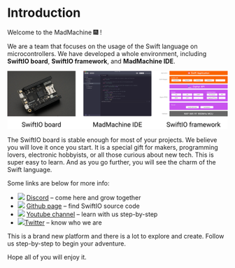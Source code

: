 # Introduction

Welcome to the MadMachine 🎆 !

We are a team that focuses on the usage of the Swift language on microcontrollers. We have developed a whole environment, including **SwiftIO board**, **SwiftIO framework**, and **MadMachine IDE**.

![](.gitbook/assets/threeparts.png)

The SwiftIO board is stable enough for most of your projects. We believe you will love it once you start. It is a special gift for makers, programming lovers, electronic hobbyists, or all those curious about new tech. This is super easy to learn. And as you go further, you will see the charm of the Swift language.

Some links are below for more info:

* ![](.gitbook/assets/iconfinder_discord_3069758%20%281%29.png) [Discord](https://discord.gg/zZ9bFHK) – come here and grow together
* ![](.gitbook/assets/github-mark-64px.png) [Github page](https://github.com/madmachineio/Examples) – find SwiftIO source code
* ![](.gitbook/assets/youtube_social_circle_red.png) [Youtube channel](https://www.youtube.com/channel/UCFsoLnjIb0UXJYSz2X4nAVQ) – learn with us step-by-step
* ![](.gitbook/assets/twitter_social_icon_circle_color%20%281%29.png)[Twitter](https://twitter.com/madmachineio) – know who we are

This is a brand new platform and there is a lot to explore and create. Follow us step-by-step to begin your adventure. 

Hope all of you will enjoy it.

